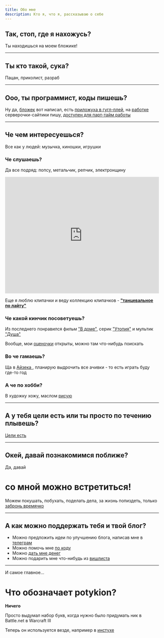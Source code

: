 ```yaml
---
title: Обо мне 
description: Кто я, что я, рассказываю о себе
---
```


## Так, стоп, где я нахожусь?

Ты находишься на моем бложике!

<new-img-row>
  <img-slide src="/images/n/blog.png" alt="Главная бложика"></img-slide>
</new-img-row>

---

<div class="flex">

  <div class="flex-grow">

## Ты кто такой, сука? <twitch-emote emote="casino"></twitch-emote>

Пацан, приколист, разраб

  </div>

  <div class="flex-initial w-32">
    <new-img-row>
      <img-slide  src="/images/n/me2.jpg" alt="Флексить люблю"></img-slide>
    </new-img-row>
  </div>
</div>


---

<div class="flex flex-col md:flex-row md:space-x-4">

  <div>
    <new-img-row>
      <img-slide  src="/images/n/programmer.png" alt="Программист? Пошел нахуй!" :show-caption="false"></img-slide>
    </new-img-row>
  </div>

  <div>

## Ооо, ты программист, коды пишешь?

Ну да, [бложек](https://github.com/potykion/potykion.github.io) вот написал,
есть [приложуха в гугл-плей](https://play.google.com/store/apps/details?id=dev.palka.yaxxxta),
на [работке](https://rbcn.mobi/) серверочки-сайтики пишу, [доступен для парт-тайм работы](/dev/cv)

  </div>

</div>

---

## Че чем интересуешься?

Все как у людей: музычка, киношки, игрушки

### Че слушаешь?

Да все подряд: попсу, метальчик, репчик, электронщину

<iframe src="https://open.spotify.com/embed/playlist/6ZOBCtTPzXI49MXwARyZRj" width="100%" height="380" frameBorder="0" allowtransparency="true" allow="encrypted-media"></iframe>

Еще я люблю клипачки и веду коллекцию клипачков - [**"танцевальное по
лайту"**](https://www.youtube.com/playlist?list=PLdb8DVmvU9i5bGINNz10f-ga_bqD41O4q)

### Че какой кинчик посоветуешь?

Из последнего понравился фильм ["В доме"](https://www.kinopoisk.ru/film/596266/),
серик ["Утопия"](https://www.kinopoisk.ru/series/731962/) и мультик ["Душа"](https://www.kinopoisk.ru/film/775273/)

<new-img-row>
  <img-slide src="/images/n/Dans-la-maison.webp" alt='Кинчик "В доме"' ></img-slide>
  <img-slide src="/images/n/Utopia.webp" alt='Серик "Утопия"' ></img-slide>
  <img-slide src="/images/n/Soul.jpg" alt='Мульт "Душа"'></img-slide>
</new-img-row>

Вообще, мои [оценочки](https://www.kinopoisk.ru/user/4445656/votes/) открыты, можно там что-нибудь поискать

### Во че гамаешь?

Ща
в [Айзека <twitch-emote emote="isaac" :small="true" ></twitch-emote>](https://store.steampowered.com/app/250900/The_Binding_of_Isaac_Rebirth/)
, планирую выдрочить все ачивки - то есть играть буду где-то год

<new-img-row>
  <img-slide src="/images/n/isaac-progress.png" alt="Прогресс на 12.08.2021" ></img-slide>
</new-img-row>

### А че по хобби?

<new-img-row>
  <img-slide src="/images/n/berew-i-risyew.png" alt="Берешь и рисуешь" :show-caption="false"></img-slide>
</new-img-row>


В художку хожу, маслом [рисую](https://www.instagram.com/poty_risovach)

---

## А у тебя цели есть или ты просто по течению плывешь?

[Цели есть](/n/goals2021)

---

## Окей, давай познакомимся поближе?

Да, давай

# со мной можно встретиться!

Можем покушать, побухать, поделать дела, за жизнь попиздеть,
только [забронь времячко](https://calendly.com/potykion/vstrechalovo)

---

## А как можно поддержать тебя и твой блог?

- Можно предложить идеи по улучшению блога, написав мне в [телеграм](https://t.me/potykion)
- Можно помочь мне [по коду](https://github.com/potykion/potykion.github.io/issues)
- Можно [дать мне денег](https://www.tinkoff.ru/rm/leybovich.nikita1/8PkYa74332)
- Можно подарить мне что-нибудь из [вишлиста](/n/wishlist)

---

И самое главное...

# Что обозначает potykion?

**Ничего**

Просто выдумал набор букв, когда нужно было придумать ник в Battle.net в Warcraft III

Теперь он используется везде, например в [инстухе](https://www.instagram.com/potykion/)


[comment]: <> (- **Рост:** 183 см; **вес:** ~88 кг)

[comment]: <> (- **Любимый район:** Тверской &#40;Менделеевская, Белорусская&#41;)

[comment]: <> (- **Аренда:** до 60к, площадь от 40м, кондик, посудомойка)

[comment]: <> (- **Ипотека:** до 12кк, первый взнос до 2кк, ставка до 8%)

